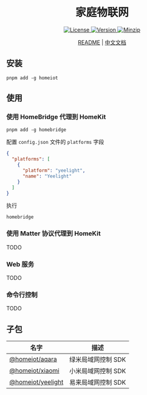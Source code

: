 <h1 align="center">家庭物联网</h1>

<p align="center">
  <a href="https://github.com/qq15725/homeiot/blob/master/LICENSE" class="mr-3">
    <img src="https://img.shields.io/npm/l/homeiot.svg" alt="License">
  </a>
  <a href="https://www.npmjs.com/package/homeiot">
    <img src="https://img.shields.io/npm/v/homeiot.svg" alt="Version">
  </a>
  <a href="https://cdn.jsdelivr.net/npm/homeiot/dist/index.js">
    <img src="https://img.shields.io/bundlephobia/minzip/homeiot" alt="Minzip">
  </a>
</p>

<p align="center"><a href="README.md">README</a> | <a href="README_zh.md">中文文档</a></p>

## 安装

```shell
pnpm add -g homeiot
```

## 使用

### 使用 HomeBridge 代理到 HomeKit

```shell
pnpm add -g homebridge
```

配置 `config.json` 文件的 `platforms` 字段

```json
{
  "platforms": [
    {
      "platform": "yeelight",
      "name": "Yeelight"
    }
  ]
}
```

执行

```shell
homebridge
```

### 使用 Matter 协议代理到 HomeKit

TODO

### Web 服务

TODO

### 命令行控制

TODO

## 子包

| 名字                 | 描述         |
|--------------------|------------|
| [@homeiot/aqara]   | 绿米局域网控制 SDK |
| [@homeiot/xiaomi]   | 小米局域网控制 SDK |
| [@homeiot/yeelight] | 易来局域网控制 SDK |

[@homeiot/aqara]: https://github.com/qq15725/homeiot/blob/master/packages/aqara/README_zh.md
[@homeiot/xiaomi]: https://github.com/qq15725/homeiot/blob/master/packages/xiaomi
[@homeiot/yeelight]: https://github.com/qq15725/homeiot/blob/master/packages/yeelight/README_zh.md
